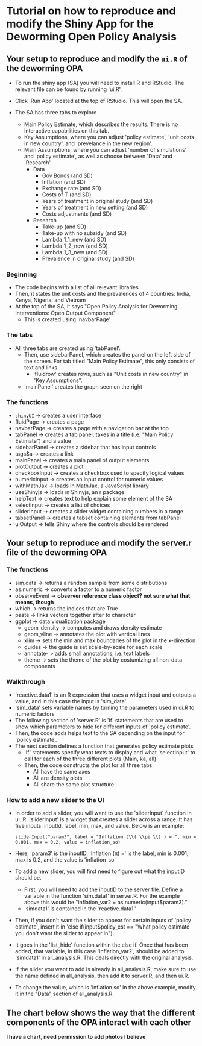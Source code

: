 # Tutorial on how to reproduce and modify the Shiny App for the Deworming Open Policy Analysis

## Your setup to reproduce and modify the `ui.R` of the deworming OPA

- To run the shiny app (SA) you will need to install R and RStudio. The relevant file can be found by running 'ui.R'.

- Click 'Run App' located at the top of RStudio. This will open the SA.

- The SA has three tabs to explore
    - Main Policy Estimate, which describes the results. There is no interactive capabilities on this tab.
    - Key Assumptions, where you can adjust 'policy estimate', 'unit costs in new country', and 'prevelance in the new region'.
    - Main Assumptions, where you can adjust 'number of simulations' and 'policy estimate', as well as choose between 'Data' and 'Research'
        - Data
            - Gov Bonds (and SD)
            - Inflation (and SD) 
            - Exchange rate (and SD)
            - Costs of T (and SD)
            - Years of treatment in original study (and SD)
            - Years of treatment in new setting (and SD)
            - Costs adjustments (and SD)
        - Research
            - Take-up (and SD)
            - Take-up with no subsidy (and SD)
            - Lambda 1_1_new (and SD)
            - Lambda 1_2_new (and SD)
            - Lambda 1_3_new (and SD)
            - Prevalence in original study (and SD)

### Beginning

- The code begins with a list of all relevant libraries
- Then, it states the unit costs and the prevalences of 4 countries: India, Kenya, Nigeria, and Vietnam
- At the top of the SA, it says "Open Policy Analysis for Deworming Interventions: Open Output Component"
    - This is created using 'navbarPage'


### The tabs

- All three tabs are created using 'tabPanel'.
  - Then, use sidebarPanel, which creates the panel on the left side of the screen. For tab titled "Main Policy Estimate", this only consists of text and links.
    - 'fluidrow' creates rows, such as "Unit costs in new country" in "Key Assumptions".
  - 'mainPanel' creates the graph seen on the right

### The functions

- `shinyUI` -> creates a user interface
- fluidPage -> creates a page
- navbarPage -> creates a page with a navigation bar at the top
- tabPanel -> creates a tab panel, takes in a title (i.e. "Main Policy Estimate") and a value
- sidebarPanel -> creates a sidebar that has input controls
- tags$a -> creates a link
- mainPanel -> creates a main panel of output elements
- plotOutput -> creates a plot
- checkboxInput -> creates a checkbox used to specify logical values
- numericInput -> creates an input control for numeric values
- withMathJax -> loads in MathJax, a JavaScript library
- useShinyjs -> loads in Shinyjs, an r package
- helpText -> creates text to help explain some element of the SA
- selectInput -> creates a list of choices
- sliderInput -> creates a slider widget containing numbers in a range
- tabsetPanel -> creates a tabset containing elements from tabPanel
- uiOutput -> tells Shiny where the controls should be rendered

## Your setup to reproduce and modify the server.r file of the deworming OPA

### The functions

- sim.data -> returns a random sample from some distributions
- as.numeric -> converts a factor to a numeric factor
- observeEvent -> **observer reference class object? not sure what that means, though**
- which -> returns the indices that are True
- paste -> links vectors together after to character
- ggplot -> data visualization package
    - geom_density -> computes and draws density estimate
    - geom_vline -> annotates the plot with vertical lines
    - xlim -> sets the min and max boundaries of the plot in the x-direction
    - guides -> the guide is set scale-by-scale for each scale
    - annotate- > adds small annotations, i.e. text labels
    - theme -> sets the theme of the plot by costumizing all non-data components

### Walkthrough

- 'reactive.data1' is an R expression that uses a widget input and outputs a value, and in this case the input is 'sim_data'.
- 'sim_data' sets variable names by turning the parameters used in ui.R to numeric factors
- The following section of 'server.R' is 'if' statements that are used to show which parameters to hide for different inputs of 'policy estimate'.
- Then, the code adds helps text to the SA depending on the input for 'policy estimate'.
- The next section defines a function that generates policy estimate plots
    - 'If' statements specify what texts to display and what 'selectInput' to call for each of the three different plots (Main, ka, all)
    - Then, the code constructs the plot for all three tabs
        - All have the same axes
        - All are density plots
        - All share the same plot structure

### How to add a new slider to the UI

- In order to add a slider, you will want to use the 'sliderInput' function in ui. R. 'sliderInput' is a widget that creates a slider across a range. It has five inputs: inputId, label, min, max, and value. Below is an example:

    `sliderInput("param3", label = "Inflation (\\( \\pi \\) ) = ", min = 0.001, max = 0.2, value = inflation_so)`

- Here, 'param3' is the inputID, 'Inflation (π) =' is the label, min is 0.001, max is 0.2, and the value is 'inflation_so'

- To add a new slider, you will first need to figure out what the inputID should be. 
    - First, you will need to add the inputID to the server file. Define a variable in the function 'sim.data1' in server.R. For the example above this would be "inflation_var2 = as.numeric(input$param3)." 
    - 'simdata1' is contained in the 'reactive.data1.' 
- Then, if you don't want the slider to appear for certain inputs of 'policy estimate', insert it in 'else if(input$policy_est == "What policy estimate
you don't want the slider to appear in"). 
- It goes in the 'list_hide' function within the else if. Once that has been added, that variable, in this case 'inflation_var2', should be added to 'simdata1' in all_analysis.R. This deals directly with the original analysis.

- If the slider you want to add is already in all_analysis.R, make sure to use the name defined in all_analysis, then add it to server.R, and then ui.R.

- To change the value, which is 'inflation.so' in the above example, modify it in the "Data" section of all_analysis.R.

## The chart below shows the way that the different components of the OPA interact with each other

**I have a chart, need permission to add photos I believe**



        
